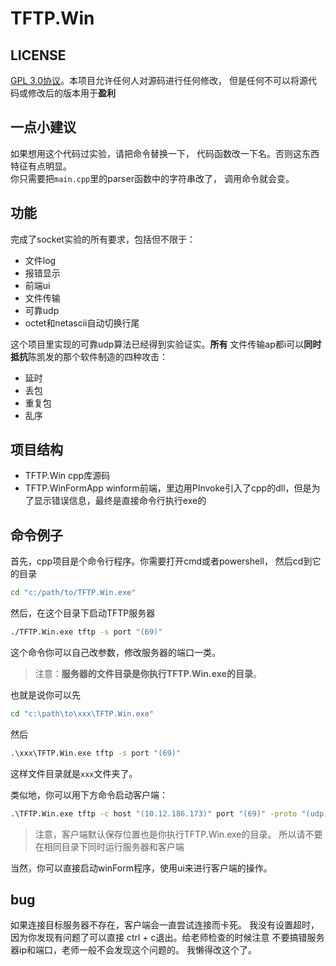 # TFTP.Win

## LICENSE
[GPL 3.0协议](LICENSE)。本项目允许任何人对源码进行任何修改，
但是任何不可以将源代码或修改后的版本用于**盈利**
## 一点小建议
如果想用这个代码过实验，请把命令替换一下，
代码函数改一下名。否则这东西特征有点明显。  
你只需要把`main.cpp`里的parser函数中的字符串改了，
调用命令就会变。
## 功能
完成了socket实验的所有要求，包括但不限于：
- 文件log
- 报错显示
- 前端ui
- 文件传输
- 可靠udp
- octet和netascii自动切换行尾

这个项目里实现的可靠udp算法已经得到实验证实。**所有**
文件传输ap都i可以**同时抵抗**陈凯发的那个软件制造的四种攻击：  
- 延时
- 丢包
- 重复包
- 乱序
## 项目结构
- TFTP.Win cpp库源码
- TFTP.WinFormApp winform前端，里边用PInvoke引入了cpp的dll，但是为了显示错误信息，最终是直接命令行执行exe的
## 命令例子
首先，cpp项目是个命令行程序。你需要打开cmd或者powershell，
然后cd到它的目录
```bat
cd "c:/path/to/TFTP.Win.exe"
```
然后，在这个目录下启动TFTP服务器
```bat
./TFTP.Win.exe tftp -s port "(69)"
```
这个命令你可以自己改参数，修改服务器的端口一类。  
> 注意：**服务器的文件目录是你执行TFTP.Win.exe的目录**。  

也就是说你可以先  
```bat
cd "c:\path\to\xxx\TFTP.Win.exe"
```
然后  
```bat
.\xxx\TFTP.Win.exe tftp -s port "(69)"
```
这样文件目录就是`xxx`文件夹了。  

类似地，你可以用下方命令启动客户端：  
```bat
.\TFTP.Win.exe tftp -c host "(10.12.186.173)" port "(69)" -proto "(udp)" -write "(./file.txt) -encode octet"
```

> 注意，客户端默认保存位置也是你执行TFTP.Win.exe的目录。
> 所以请不要在相同目录下同时运行服务器和客户端


当然，你可以直接启动winForm程序，使用ui来进行客户端的操作。

## bug
如果连接目标服务器不存在，客户端会一直尝试连接而卡死。
我没有设置超时，因为你发现有问题了可以直接
ctrl + c退出。给老师检查的时候注意
不要搞错服务器ip和端口，老师一般不会发现这个问题的。
我懒得改这个了。
